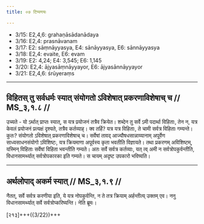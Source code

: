 ```yaml
---
title: ०७ टिप्पणयः

---
```

- 3/15: E2,4,6: grahaṇāsādanādaya
- 3/16: E2,4: prasnāvanam
- 3/17: E2: sāṃnāyyasya, E4: sānāyyasya, E6: sānnāyyasya
- 3/18: E2,4: evaite, E6: evam
- 3/19: E2: 4,24; E4: 3,545; E6: 1,145
- 3/20: E2,4: ājyasāṃnāyyayor, E6: ājyasānnāyyayor
- 3/21: E2,4,6: śrūyeraṃs

____________________________________________


## विहितस् तु सर्वधर्मः स्यात् संयोगतो ऽविशेषात् प्रकरणाविशेषाच् च // MS_३,१.८ //

उच्यते - यो ऽर्थात् प्राप्तः स्यात्, स यत्र प्रयोजनं तत्रैव क्रियेत। शब्देन तु सर्वे ऽमी पदार्था विहिताः, तेन न, यत्र केवलं प्रयोजनं प्रत्यक्षं दृश्यते, तत्रैव कर्तव्याह्। क्व तर्हि? यत्र यत्र विहिताः, ते चामी सर्वत्र विहिताः गम्यन्ते। कुतः? संयोगतो ऽविशेषात् प्रकरणाविशेषाच् च। सर्वेषां तावद् आज्यौषधसान्नाय्यानाम् अपूर्वेण साध्यसाधनसंयोगो ऽविशिष्टः, यत्र क्रियमाणा अपूर्वस्य कृता भवतीति विज्ञायते। तथा प्रकरणम् अविशिष्टम्, यस्मिन् विहिताः सर्वेषां विहिता भवन्तीति गम्यते। अतः सर्वे सर्वत्र कर्तव्याः, यत् त्व् अमी न सर्वत्रोपकुर्वन्तीति, विधानसामर्थ्यात् सर्वत्रोपकारका इति गम्यते। स चायम् अदृष्ट उपकारो भविष्यति।


____________________________________________


## अर्थलोपाद् अकर्म स्यात् // MS_३,१.९ //

नैतत्, सर्वे सर्वत्र करणीया इति, ये यत्र नोपकुर्वन्ति, न ते तत्र क्रियाम् अर्हन्तीत्य् उक्तम् एव। ननु विधानसामर्थ्यात् सर्वे सर्वत्रोप्करिष्यन्ति। नेति ब्रूमः।

[२१३]+++({3/22})+++
